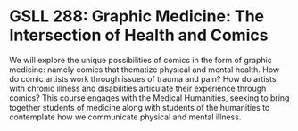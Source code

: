 # GSLL 288: Graphic Medicine: The Intersection of Health and Comics

We will explore the unique possibilities of comics in the form of graphic medicine: namely comics that thematize physical and mental health. How do comic artists work through issues of trauma and pain? How do artists with chronic illness and disabilities articulate their experience through comics? This course engages with the Medical Humanities, seeking to bring together students of medicine along with students of the humanities to contemplate how we communicate physical and mental illness.